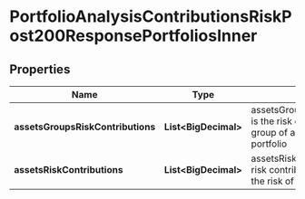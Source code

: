 

# PortfolioAnalysisContributionsRiskPost200ResponsePortfoliosInner


## Properties

| Name | Type | Description | Notes |
|------------ | ------------- | ------------- | -------------|
|**assetsGroupsRiskContributions** | **List&lt;BigDecimal&gt;** | assetsGroupsRiskContributions[k] is the risk contribution of the group of assets k to the risk of the portfolio |  [optional] |
|**assetsRiskContributions** | **List&lt;BigDecimal&gt;** | assetsRiskContributions[i] is the risk contribution of the asset i to the risk of the portfolio |  |



